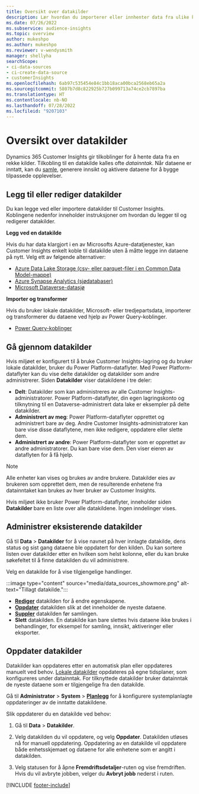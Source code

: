 ```yaml
---
title: Oversikt over datakilder
description: Lær hvordan du importerer eller innhenter data fra ulike kilder.
ms.date: 07/26/2022
ms.subservice: audience-insights
ms.topic: overview
author: mukeshpo
ms.author: mukeshpo
ms.reviewer: v-wendysmith
manager: shellyha
searchScope:
- ci-data-sources
- ci-create-data-source
- customerInsights
ms.openlocfilehash: 6ab97c535454e84c1bb18aca00bca2568eb65a2a
ms.sourcegitcommit: 5807b7d8c822925b727b099713a74ce2cb7897ba
ms.translationtype: HT
ms.contentlocale: nb-NO
ms.lasthandoff: 07/28/2022
ms.locfileid: "9207103"
---
```

# <a name="data-sources-overview"></a>Oversikt over datakilder

Dynamics 365 Customer Insights gir tilkoblinger for å hente data fra en rekke kilder. Tilkobling til en datakilde kalles ofte *datainntak*. Når dataene er inntatt, kan du [samle](data-unification.md), generere innsikt og aktivere dataene for å bygge tilpassede opplevelser.

## <a name="add-or-edit-data-sources"></a>Legg til eller rediger datakilder

Du kan legge ved eller importere datakilder til Customer Insights. Koblingene nedenfor inneholder instruksjoner om hvordan du legger til og redigerer datakilder.

**Legg ved en datakilde**

Hvis du har data klargjort i en av Microsofts Azure-datatjenester, kan Customer Insights enkelt koble til datakilde uten å måtte legge inn dataene på nytt. Velg ett av følgende alternativer:
- [Azure Data Lake Storage (csv- eller parquet-filer i en Common Data Model-mappe)](connect-common-data-model.md)
- [Azure Synapse Analytics (sjødatabaser)](connect-synapse.md)
- [Microsoft Dataverse-datasjø](connect-dataverse-managed-lake.md)

**Importer og transformer**

Hvis du bruker lokale datakilder, Microsoft- eller tredjepartsdata, importerer og transformerer du dataene ved hjelp av Power Query-koblinger.
- [Power Query-koblinger](connect-power-query.md)

## <a name="review-data-sources"></a>Gå gjennom datakilder

Hvis miljøet er konfigurert til å bruke Customer Insights-lagring og du bruker lokale datakilder, bruker du Power Platform-dataflyter. Med Power Platform-dataflyter kan du vise delte datakilder og datakilder som andre administrerer. Siden **Datakilder** viser datakildene i tre deler:
- **Delt**: Datakilder som kan administreres av alle Customer Insights-administratorer. Power Platform-dataflyter, din egen lagringskonto og tilknytning til en Dataverse-administrert data lake er eksempler på delte datakilder.
- **Administrert av meg**: Power Platform-dataflyter opprettet og administrert bare av deg. Andre Customer Insights-administratorer kan bare vise disse dataflytene, men ikke redigere, oppdatere eller slette dem.
- **Administrert av andre**: Power Platform-dataflyter som er opprettet av andre administratorer. Du kan bare vise dem. Den viser eieren av dataflyten for å få hjelp.
> [!NOTE]
> Alle enheter kan vises og brukes av andre brukere. Datakilder eies av brukeren som opprettet dem, men de resulterende enhetene fra datainntaket kan brukes av hver bruker av Customer Insights.

Hvis miljøet ikke bruker Power Platform-dataflyter, inneholder siden **Datakilder** bare en liste over alle datakildene. Ingen inndelinger vises.

## <a name="manage-existing-data-sources"></a>Administrer eksisterende datakilder

Gå til **Data** > **Datakilder** for å vise navnet på hver innlagte datakilde, dens status og sist gang dataene ble oppdatert for den kilden. Du kan sortere listen over datakilder etter en hvilken som helst kolonne, eller du kan bruke søkefeltet til å finne datakilden du vil administrere.

Velg en datakilde for å vise tilgjengelige handlinger.

:::image type="content" source="media/data_sources_showmore.png" alt-text="Tillagt datakilde.":::

- [**Rediger**](#add-or-edit-data-sources) datakilden for å endre egenskapene.
- [**Oppdater**](#refresh-data-sources) datakilden slik at det inneholder de nyeste dataene.
- [**Suppler**](data-sources-enrichment.md) datakilden før samlingen.
- **Slett** datakilden. En datakilde kan bare slettes hvis dataene ikke brukes i behandlinger, for eksempel for samling, innsikt, aktiveringer eller eksporter.

## <a name="refresh-data-sources"></a>Oppdater datakilder

Datakilder kan oppdateres etter en automatisk plan eller oppdateres manuelt ved behov. [Lokale datakilder](connect-power-query.md#add-data-from-on-premises-data-sources) oppdateres på egne tidsplaner, som konfigureres under datainntak. For tilknyttede datakilder bruker datainntak de nyeste dataene som er tilgjengelige fra den datakilde.

Gå til **Administrator** > **System** > [**Planlegg**](system.md#schedule-tab) for å konfigurere systemplanlagte oppdateringer av de inntatte datakildene.

Slik oppdaterer du en datakilde ved behov:

1. Gå til **Data** > **Datakilder**.

1. Velg datakilden du vil oppdatere, og velg **Oppdater**. Datakilden utløses nå for manuell oppdatering. Oppdatering av en datakilde vil oppdatere både enhetsskjemaet og dataene for alle enhetene som er angitt i datakilden.

1. Velg statusen for å åpne **Fremdriftsdetaljer**-ruten og vise fremdriften. Hvis du vil avbryte jobben, velger du **Avbryt jobb** nederst i ruten.

[!INCLUDE [footer-include](includes/footer-banner.md)]
